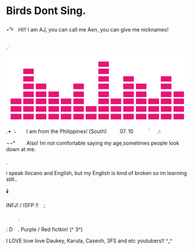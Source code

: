 # Birds Dont Sing.
⋆˚࿔　Hi!! I am AJ, you can call me Aen, you can give me nicknames! 

. ݁　　

![image alt](7a98413dbf3b22a08914cb78f4064a36.gif) 

.𖥔 ݁ ˖　　I am from the Philippines! (South)  　　 07. 10　　　 ๋ ㅤ 🎶　　　

¬¬°⠀⠀⠀Also! Im not comfortable saying my age,sometimes people look down at me.

ˎ　　

i speak Ilocano and English, but my English is kind of broken so im learning still..

 🕯️

INFJ! / ISFP !!　;　

　　﹒　　

: D⠀ . Purple / Red fictkin! (^ 3^) 

I LOVE love love Daukey, Karuta, Caseoh, 3FS and etc youtubers!! ^_^
